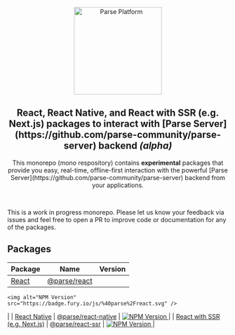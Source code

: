 <p align="center">
  <a href="https://parseplatform.org">
    <img alt="Parse Platform" src="https://user-images.githubusercontent.com/8621344/99892392-6f32dc80-2c42-11eb-8c32-db0fa4a66a81.png" width="200" />
  </a>
</p>

<h2 align="center">React, React Native, and React with SSR (e.g. Next.js) packages to interact with [Parse Server](https://github.com/parse-community/parse-server) backend <i>(alpha)</i></h2>

<p align="center">
  This monorepo (mono respository) contains <b>experimental</b> packages that provide you easy, real-time, offline-first interaction with the powerful [Parse Server](https://github.com/parse-community/parse-server) backend from your applications.
</p>

<br>

This is a work in progress monorepo. Please let us know your feedback via issues and feel free to open a PR to improve code or documentation for any of the packages.

## Packages 

| Package | Name | Version
|--------|-----|------------|
| [React](https://github.com/parse-community/parse-react/tree/master/packages/parse-react) | [@parse/react](https://www.npmjs.com/package/@parse/react) | <a href="https://www.npmjs.com/package/@parse/react">
    <img alt="NPM Version" src="https://badge.fury.io/js/%40parse%2Freact.svg" />
  </a> |
| [React Native](https://github.com/parse-community/parse-react/tree/master/packages/parse-react-native) | [@parse/react-native](https://www.npmjs.com/package/@parse/react-native) | <a href="https://www.npmjs.com/package/@parse/react-native">
    <img alt="NPM Version" src="https://badge.fury.io/js/%40parse%2Freact-native.svg" />
  </a> |
| [React with SSR (e.g. Next.js)](https://github.com/parse-community/parse-react/tree/master/packages/parse-react-ssr) | [@parse/react-ssr](https://www.npmjs.com/package/@parse/react-ssr) | <a href="https://www.npmjs.com/package/@parse/react-ssr">
    <img alt="NPM Version" src="https://badge.fury.io/js/%40parse%2Freact-ssr.svg" />
  </a> |
